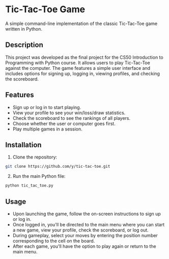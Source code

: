 # Tic-Tac-Toe Game

A simple command-line implementation of the classic Tic-Tac-Toe game written in Python.

## Description

This project was developed as the final project for the CS50 Introduction to Programming with Python course. It allows users to play Tic-Tac-Toe against the computer. The game features a simple user interface and includes options for signing up, logging in, viewing profiles, and checking the scoreboard.

## Features

- Sign up or log in to start playing.
- View your profile to see your win/loss/draw statistics.
- Check the scoreboard to see the rankings of all players.
- Choose whether the user or computer goes first.
- Play multiple games in a session.

## Installation

1. Clone the repository:

```bash
git clone https://github.com/y/tic-tac-toe.git
```
2. Run the main Python file:
```bash
python tic_tac_toe.py
```
## Usage
- Upon launching the game, follow the on-screen instructions to sign up or log in.
- Once logged in, you'll be directed to the main menu where you can start a new game, view your profile, check the scoreboard, or log out.
- During gameplay, select your moves by entering the position number corresponding to the cell on the board.
- After each game, you'll have the option to play again or return to the main menu.
